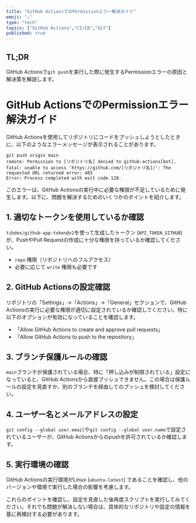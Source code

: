 ```yaml
---
title: "GitHub ActionsでのPermissionエラー解決ガイド"
emoji: "⚠"
type: "tech"
topics: ["GitHub Actions","CI/CD","Git"]
published: true
---
```


## TL;DR
GitHub Actionsで`git push`を実行した際に発生するPermissionエラーの原因と解決策を解説します。

# GitHub ActionsでのPermissionエラー解決ガイド

GitHub Actionsを使用してリポジトリにコードをプッシュしようとしたときに、以下のようなエラーメッセージが表示されることがあります。

```
git push origin main
remote: Permission to [リポジトリ名] denied to github-actions[bot].
fatal: unable to access 'https://github.com/[リポジトリ名]/': The requested URL returned error: 403
Error: Process completed with exit code 128.
```

このエラーは、GitHub Actionsの実行中に必要な権限が不足しているために発生します。以下に、問題を解決するためのいくつかのポイントを紹介します。

## 1. 適切なトークンを使用しているか確認
`tibdex/github-app-token@v2`を使って生成したトークン (`API_TOKEN_GITHUB`) が、PushやPull Requestの作成に十分な権限を持っているか確認してください。
- `repo` 権限（リポジトリへのフルアクセス）
- 必要に応じて `write` 権限も必要です

## 2. GitHub Actionsの設定確認
リポジトリの「Settings」→「Actions」→「General」セクションで、GitHub Actionsの実行に必要な権限が適切に設定されているか確認してください。特に以下のオプションが有効になっていることを確認します。
- 「Allow GitHub Actions to create and approve pull requests」
- 「Allow GitHub Actions to push to the repository」

## 3. ブランチ保護ルールの確認
`main`ブランチが保護されている場合、特に「押し込みが制限されている」設定になっていると、GitHub Actionsから直接プッシュできません。この場合は保護ルールの設定を見直すか、別のブランチを経由してのプッシュを検討してください。

## 4. ユーザー名とメールアドレスの設定
`git config --global user.email`や`git config --global user.name`で設定されているユーザーが、GitHub Actionsからのpushを許可されているか確認します。

## 5. 実行環境の確認
GitHub Actionsの実行環境がLinux (`ubuntu-latest`) であることを確認し、他のバージョンや環境で実行した場合の影響を考慮します。

これらのポイントを確認し、設定を見直した後再度スクリプトを実行してみてください。それでも問題が解決しない場合は、具体的なリポジトリや設定の情報を基に再検討する必要があります。